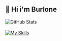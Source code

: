 ## 👋 Hi i'm Burlone
![GitHub Stats](https://github-readme-stats.vercel.app/api?username=burlone0&theme=midnight-dark)
<br>
<br>
[![My Skills](https://skillicons.dev/icons?i=js,discord,bots,devto)](https://skillicons.dev)
